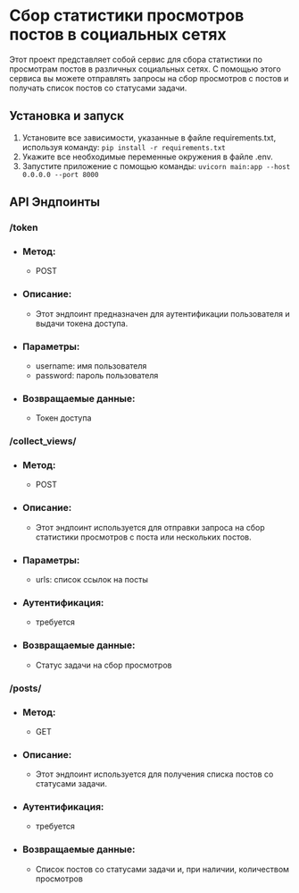 # Сбор статистики просмотров постов в социальных сетях
Этот проект представляет собой сервис для сбора статистики по просмотрам постов в различных социальных сетях. С помощью этого сервиса вы можете отправлять запросы на сбор просмотров с постов и получать список постов со статусами задачи.
## Установка и запуск
1. Установите все зависимости, указанные в файле requirements.txt, используя команду:
`pip install -r requirements.txt`
2. Укажите все необходимые переменные окружения в файле .env.
3. Запустите приложение с помощью команды:
`uvicorn main:app --host 0.0.0.0 --port 8000`
## API Эндпоинты
### /token
- ### Метод:
  - POST
- ### Описание:
  - Этот эндпоинт предназначен для аутентификации пользователя и выдачи токена доступа.
- ### Параметры:
    - username: имя пользователя
    - password: пароль пользователя
- ### Возвращаемые данные:
    - Токен доступа
  
### /collect_views/
- ### Метод:
  - POST
- ### Описание:
  - Этот эндпоинт используется для отправки запроса на сбор статистики просмотров с поста или нескольких постов.
- ### Параметры:
  - urls: список ссылок на посты
- ### Аутентификация: 
  - требуется
- ###  Возвращаемые данные: 
  - Статус задачи на сбор просмотров

###  /posts/
- ###  Метод:
  - GET
- ### Описание:
  - Этот эндпоинт используется для получения списка постов со статусами задачи.
- ### Аутентификация:
  - требуется
- ### Возвращаемые данные:
  - Список постов со статусами задачи и, при наличии, количеством просмотров
